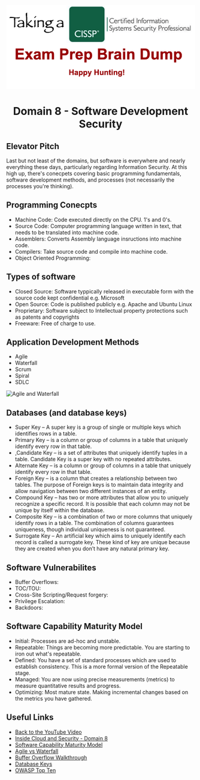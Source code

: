 ![Logo](https://github.com/n1cfury/takinacissp/blob/master/branding.png?raw=true)

# <p align=center>Domain 8 - Software Development Security</p>

## Elevator Pitch
Last but not least of the domains, but software is everywhere and nearly everything these days, particularly regarding Information Security. At this high up, there's conecpets covering basic programming fundamentals, software development methods, and processes (not necessarily the processes you're thinking).

## Programming Conecpts
- Machine Code: Code executed directly on the CPU. 1's and 0's.
- Source Code: Computer programming language written in text, that needs to be translated into machine code.
- Assemblers: Converts Assembly language insructions into machine code. 
- Compilers: Take source code and compile into machine code.
- Object Oriented Programming: 

## Types of software
- Closed Source: Software typpically released in executable form with the source code kept confidential e.g. Microsoft
- Open Source: Code is published publicly e.g. Apache and Ubuntu Linux
- Proprietary: Software subject to Intellectual property protections such as patents and copyrights
- Freeware: Free of charge to use.

## Application Development Methods
- Agile
- Waterfall
- Scrum
- Spiral
- SDLC

![Agile and Waterfall](https://hackr.io/blog/agile-vs-waterfall/thumbnail/large)

## Databases (and database keys)
- Super Key – A super key is a group of single or multiple keys which identifies rows in a table.
- Primary Key – is a column or group of columns in a table that uniquely identify every row in that table.
- ,Candidate Key – is a set of attributes that uniquely identify tuples in a table. Candidate Key is a super key with no repeated attributes.
- Alternate Key – is a column or group of columns in a table that uniquely identify every row in that table.
- Foreign Key – is a column that creates a relationship between two tables. The purpose of Foreign keys is to maintain data integrity and allow navigation between two different instances of an entity.
- Compound Key – has two or more attributes that allow you to uniquely recognize a specific record. It is possible that each column may not be unique by itself within the database.
- Composite Key – is a combination of two or more columns that uniquely identify rows in a table. The combination of columns guarantees uniqueness, though individual uniqueness is not guaranteed.
- Surrogate Key – An artificial key which aims to uniquely identify each record is called a surrogate key. These kind of key are unique because they are created when you don’t have any natural primary key.


## Software Vulnerabilites
- Buffer Overflows: 
- TOC/TOU:
- Cross-Site Scripting/Request forgery:
- Privilege Escalation:
- Backdoors:

## Software Capability Maturity Model
- Initial: Processes are ad-hoc and unstable.
- Repeatable: Things are becoming more predictable. You are starting to iron out what's repeatable.
- Defined: You have a set of standard processes which are used to establish consistency. This is a more formal version of the Repeatable stage.
- Managed: You are now using precise measurements (metrics) to measure quantitative results and progress.
- Optimizing: Most mature state. Making incremental changes based on the metrics you have gathered.

## Useful Links
- [Back to the YouTube Video]()
- [Inside Cloud and Security - Domain 8](https://www.youtube.com/watch?v=vKXVEff0RGM)
- [Software Capability Maturity Model](http://www.selectbs.com/process-maturity/what-is-the-capability-maturity-model)
- [Agile vs Waterfall](https://hackr.io/blog/agile-vs-waterfall)
- [Buffer Overflow Walkthrough](https://github.com/npapernot/buffer-overflow-attack)
- [Database Keys](https://www.guru99.com/dbms-keys.html)
- [OWASP Top Ten](https://owasp.org/www-project-top-ten/)
